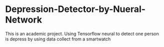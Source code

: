 # Depression-Detector-by-Nueral-Network
This is an academic project. Using Tensorflow neural to detect one person is depress by using data collect from a smartwatch
